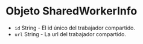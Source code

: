 # Objeto SharedWorkerInfo

* `id` String - El id único del trabajador compartido.
* `url` String - La url del trabajador compartido.
